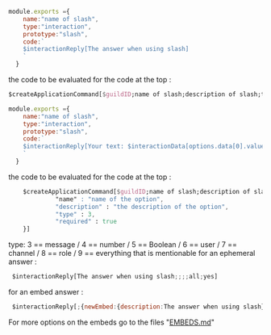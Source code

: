 
```js
module.exports ={
    name:"name of slash",
    type:"interaction",
    prototype:"slash",
    code:`
    $interactionReply[The answer when using slash] 
    `
  }
```
the code to be evaluated for the code at the top : 
```css
$createApplicationCommand[$guildID;name of slash;description of slash;true]
```
```js
module.exports ={
    name:"name of slash",
    type:"interaction",
    prototype:"slash",
    code:`
    $interactionReply[Your text: $interactionData[options.data[0].value];;;;all] 
    `
  }
```
the code to be evaluated for the code at the top : 
```css
    $createApplicationCommand[$guildID;name of slash;description of slash;true;slash;{
             "name" : "name of the option",
             "description" : "the description of the option",
             "type" : 3,
             "required" : true
    }]
```
 type: 3 == message / 4 == number / 5 == Boolean / 6 == user / 7 == channel / 8 == role / 9 == everything that is mentionable
 for an ephemeral answer : 
```js 
 $interactionReply[The answer when using slash;;;;all;yes]
```
 for an embed answer : 
```js 
 $interactionReply[;{newEmbed:{description:The answer when using slash}};;;all]
``` 
For more options on the embeds go to the files "[EMBEDS.md](https://github.com/testers3333/devLand/blob/main/src/AOI.JS/Version%205.5.5/options/EMBEDS.md)"
